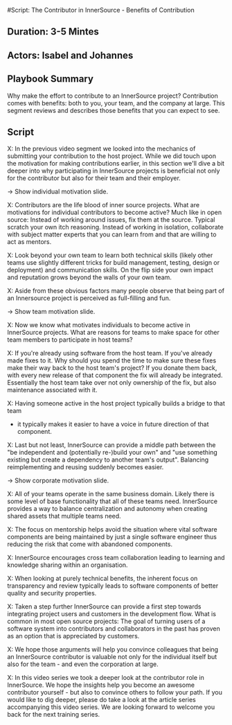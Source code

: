 #Script: The Contributor in InnerSource - Benefits of Contribution

## Duration: 3-5 Mintes

## Actors: Isabel and Johannes

## Playbook Summary

Why make the effort to contribute to an InnerSource project?  Contribution comes with benefits: both to you, your team, and the company at large.  This segment reviews and describes those benefits that you can expect to see.

## Script

X: In the previous video segment we looked into the mechanics of submitting your
contribution to the host project. While we did touch upon the motivation for
making contributions earlier, in this section we'll dive a bit deeper into why
participating in InnerSource projects is beneficial not only for the contributor
but also for their team and their employer.


-> Show individual motivation slide.

X: Contributors are the life blood of inner source projects. What are
motivations for individual contributors to become active?  Much like in open
source: Instead of working around issues, fix them at the source. Typical
scratch your own itch reasoning.  Instead of working in isolation, collaborate
with subject matter experts that you can learn from and that are willing to act
as mentors.

X: Look beyond your own team to learn both technical skills (likely other teams
use slightly different tricks for build management, testing, design or
deployment) and communication skills. On the flip side your own impact and
reputation grows beyond the walls of your own team. 

X: Aside from these obvious factors many people observe that being part of an
Innersource project is perceived as full-filling and fun.


-> Show team motivation slide.

X: Now we know what motivates individuals to become active in InnerSource projects.
What are reasons for teams to make space for other team members to participate
in host teams?

X: If you're already using software from the host team. If you've already made
fixes to it. Why should you spend the time to make sure these fixes make their
way back to the host team's project? If you donate them back, with every new
release of that component the fix will already be integrated. Essentially the
host team take over not only ownership of the fix, but also maintenance
associated with it.

X: Having someone active in the host project typically builds a bridge to that team
- it typically makes it easier to have a voice in future direction of that
component.

X: Last but not least, InnerSource can provide a middle path between the "be
independent and (potentially re-)build your own" and "use something existing but
create a dependency to another team's output". Balancing reimplementing and
reusing suddenly becomes easier.


-> Show corporate motivation slide.

X: All of your teams operate in the same business domain. Likely there is some
level of base functionality that all of these teams need. InnerSource provides a
way to balance centralization and autonomy when creating shared assets that
multiple teams need.

X: The focus on mentorship helps avoid the situation where vital software
components are being maintained by just a single software engineer thus reducing
the risk that come with abandoned components.

X: InnerSource encourages cross team collaboration leading to learning and
knowledge sharing within an organisation.

X: When looking at purely technical benefits, the inherent focus on transparency
and review typically leads to software components of better quality and security
properties.

X: Taken a step further InnerSource can provide a first step towards integrating
project users and customers in the development flow. What is common in most open
source projects: The goal of turning users of a software system into
contributors and collaborators in the past has proven as an option that is
appreciated by customers.

X: We hope those arguments will help you convince colleagues that being an
InnerSource contributor is valuable not only for the individual itself but also
for the team - and even the corporation at large.

X: In this video series we took a deeper look at the contributor role in
InnerSource. We hope the insights help you become an awesome contributor
yourself - but also to convince others to follow your path. If you would like to
dig deeper, please do take a look at the article series accompanying this video
series. We are looking forward to welcome you back for the next training series.

